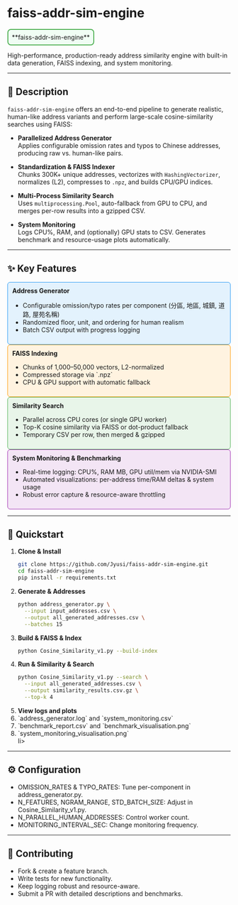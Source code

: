 
# faiss-addr-sim-engine

<div style="border:2px solid #4CAF50; border-radius:8px; padding:8px; display:inline-block; background:#f0fdf4">
**faiss-addr-sim-engine**
</div>

High-performance, production-ready address similarity engine with built-in data generation, FAISS indexing, and system monitoring.

---

## 📄 Description

`faiss-addr-sim-engine` offers an end-to-end pipeline to generate realistic, human-like address variants and perform large-scale cosine-similarity searches using FAISS:

- **Parallelized Address Generator**  
  Applies configurable omission rates and typos to Chinese addresses, producing raw vs. human-like pairs.

- **Standardization & FAISS Indexer**  
  Chunks 300K+ unique addresses, vectorizes with `HashingVectorizer`, normalizes (L2), compresses to `.npz`, and builds CPU/GPU indices.

- **Multi-Process Similarity Search**  
  Uses `multiprocessing.Pool`, auto-fallback from GPU to CPU, and merges per-row results into a gzipped CSV.

- **System Monitoring**  
  Logs CPU%, RAM, and (optionally) GPU stats to CSV. Generates benchmark and resource-usage plots automatically.

---

## ✨ Key Features

<div style="border:1px solid #2196F3; border-radius:6px; padding:10px; background:#E3F2FD">
  <strong>Address Generator</strong>
  <ul>
    <li>Configurable omission/typo rates per component (分區, 地區, 城鎮, 道路, 屋苑名稱)</li>
    <li>Randomized floor, unit, and ordering for human realism</li>
    <li>Batch CSV output with progress logging</li>
  </ul>
</div>

<div style="border:1px solid #FF9800; border-radius:6px; padding:10px; background:#FFF3E0">
  <strong>FAISS Indexing</strong>
  <ul>
    <li>Chunks of 1,000–50,000 vectors, L2-normalized</li>
    <li>Compressed storage via `.npz`</li>
    <li>CPU &amp; GPU support with automatic fallback</li>
  </ul>
</div>

<div style="border:1px solid #4CAF50; border-radius:6px; padding:10px; background:#E8F5E9">
  <strong>Similarity Search</strong>
  <ul>
    <li>Parallel across CPU cores (or single GPU worker)</li>
    <li>Top-K cosine similarity via FAISS or dot-product fallback</li>
    <li>Temporary CSV per row, then merged &amp; gzipped</li>
  </ul>
</div>

<div style="border:1px solid #9C27B0; border-radius:6px; padding:10px; background:#F3E5F5">
  <strong>System Monitoring &amp; Benchmarking</strong>
  <ul>
    <li>Real-time logging: CPU%, RAM MB, GPU util/mem via NVIDIA-SMI</li>
    <li>Automated visualizations: per-address time/RAM deltas &amp; system usage</li>
    <li>Robust error capture &amp; resource-aware throttling</li>
  </ul>
</div>

---

## 🚀 Quickstart

1. **Clone &amp; Install**  
   ```bash
   git clone https://github.com/Jyusi/faiss-addr-sim-engine.git
   cd faiss-addr-sim-engine
   pip install -r requirements.txt

2. **Generate &amp; Addresses**
   ```bash
   python address_generator.py \
     --input input_addresses.csv \
     --output all_generated_addresses.csv \
     --batches 15

3. **Build &amp; FAISS &amp; Index**
   ```bash
   python Cosine_Similarity_v1.py --build-index

4. **Run &amp; Similarity &amp; Search**
   ```bash
   python Cosine_Similarity_v1.py --search \
     --input all_generated_addresses.csv \
     --output similarity_results.csv.gz \
     --top-k 4

5. **View logs and plots**
   <li>`address_generator.log` and `system_monitoring.csv`</li>
   <li>`benchmark_report.csv` and `benchmark_visualisation.png`</li>
   <li>`system_monitoring_visualisation.png`</li>li>

---

## ⚙️ Configuration
- OMISSION_RATES & TYPO_RATES: Tune per-component in address_generator.py.
- N_FEATURES, NGRAM_RANGE, STD_BATCH_SIZE: Adjust in Cosine_Similarity_v1.py.
- N_PARALLEL_HUMAN_ADDRESSES: Control worker count.
- MONITORING_INTERVAL_SEC: Change monitoring frequency.

---

## 🤝 Contributing
- Fork & create a feature branch.
- Write tests for new functionality.
- Keep logging robust and resource-aware.
- Submit a PR with detailed descriptions and benchmarks.
